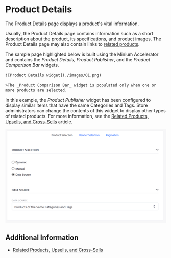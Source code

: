 # Product Details

The Product Details page displays a product's vital information.

Usually, the Product Details page contains information such as a short description about the product, its specifications, and product images. The Product Details page may also contain links to [related products](../../../catalog/creating-and-managing-products/product-information/related-products-up-sells-and-cross-sells/README.md).

The sample page highlighted below is built using the Minium Accelerator and contains the _Product Details_, _Product Publisher_, and the _Product Comparison Bar_ widgets.

	![Product Details widget](./images/01.png)

	>The _Product Comparison Bar_ widget is populated only when one or more products are selected.

In this example, the _Product Publisher_ widget has been configured to display similar items that have the same Categories and Tags. Store administrators can change the contents of this widget to display other types of related products. For more information, see the [Related Products, Upsells, and Cross-Sells](../../../catalog/creating-and-managing-products/product-information/related-products-up-sells-and-cross-sells/README.md) article.

![Product Publisher configuration](./images/02.png)

## Additional Information

* [Related Products, Upsells, and Cross-Sells](../../../catalog/creating-and-managing-products/product-information/related-products-up-sells-and-cross-sells/README.md)
